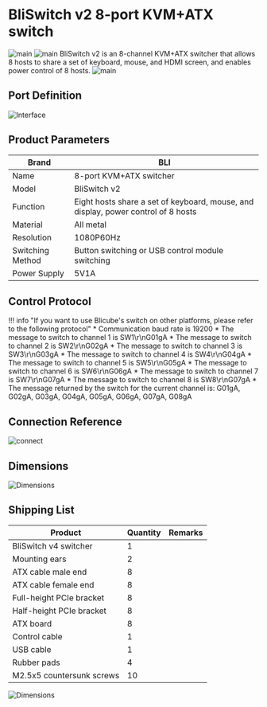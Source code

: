 # **BliSwitch v2 8-port KVM+ATX switch**
![main](assets/images/Product-Datasheet-BliSwitch-v2.assets/front.png)
![main](assets/images/Product-Datasheet-BliSwitch-v2.assets/back.png)
BliSwitch v2 is an 8-channel KVM+ATX switcher that allows 8 hosts to share a set of keyboard, mouse, and HDMI screen, and enables power control of 8 hosts.
![main](assets/images/Product-Datasheet-BliSwitch-v2.assets/main.png)

## **Port Definition**

![Interface](assets/images/Product-Datasheet-BliSwitch-v2.assets/interface-en.png)

## **Product Parameters**

| Brand    | BLI                                             |
| -------- | ----------------------------------------------- |
| Name     | 8-port KVM+ATX switcher                         |
| Model    | BliSwitch v2                                    |
| Function | Eight hosts share a set of keyboard, mouse, and display, power control of 8 hosts |
| Material | All metal                                       |
| Resolution | 1080P60Hz                                     |
| Switching Method | Button switching or USB control module switching |
| Power Supply | 5V1A                                        |

## **Control Protocol**
!!! info "If you want to use Blicube's switch on other platforms, please refer to the following protocol"
    * Communication baud rate is 19200
    * The message to switch to channel 1 is SW1\r\nG01gA
    * The message to switch to channel 2 is SW2\r\nG02gA
    * The message to switch to channel 3 is SW3\r\nG03gA
    * The message to switch to channel 4 is SW4\r\nG04gA
    * The message to switch to channel 5 is SW5\r\nG05gA
    * The message to switch to channel 6 is SW6\r\nG06gA
    * The message to switch to channel 7 is SW7\r\nG07gA
    * The message to switch to channel 8 is SW8\r\nG07gA
    * The message returned by the switch for the current channel is: G01gA, G02gA, G03gA, G04gA, G05gA, G06gA, G07gA, G08gA

## **Connection Reference**
![connect](assets/images/Product-Datasheet-BliSwitch-v2.assets/connect.png)

## **Dimensions**

![Dimensions](assets/images/Product-Datasheet-BliSwitch-v2.assets/Dimensions.png)


## **Shipping List**

| Product                  | Quantity | Remarks |
|-------------------------| -------- | ------- |
| BliSwitch v4 switcher   | 1        |         |
| Mounting ears           | 2        |         |
| ATX cable male end      | 8        |         |
| ATX cable female end    | 8        |         |
| Full-height PCIe bracket| 8        |         |
| Half-height PCIe bracket| 8        |         |
| ATX board               | 8        |         |
| Control cable           | 1        |         |
| USB cable               | 1        |         |
| Rubber pads             | 4        |         |
| M2.5x5 countersunk screws | 10     |         |

![Dimensions](assets/images/Product-Datasheet-BliSwitch-v2.assets/packlist-removebg-preview.png)
